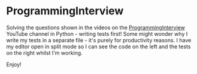 # ProgrammingInterview

Solving the questions shown in the videos on the
[ProgrammingInterview](http://www.youtube.com/user/ProgrammingInterview/videos)
YouTube channel in Python - writing tests first! Some might wonder why I write
my tests in a separate file - it's purely for productivity reasons. I have my
editor open in split mode so I can see the code on the left and the tests on
the right whilst I'm working.


Enjoy!
